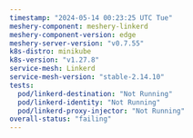 ```yaml
---
timestamp: "2024-05-14 00:23:25 UTC Tue"
meshery-component: meshery-linkerd
meshery-component-version: edge
meshery-server-version: "v0.7.55"
k8s-distro: minikube
k8s-version: "v1.27.8"
service-mesh: Linkerd
service-mesh-version: "stable-2.14.10"
tests:
  pod/linkerd-destination: "Not Running"
  pod/linkerd-identity: "Not Running"
  pod/linkerd-proxy-injector: "Not Running"
overall-status: "failing"
---
```

